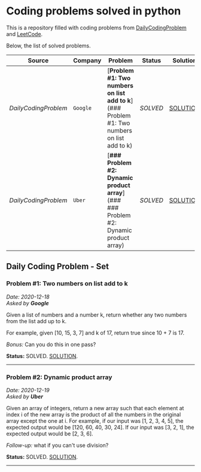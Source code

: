 # Coding problems solved in python

This is a repository filled with coding problems from [DailyCodingProblem](https://www.dailycodingproblem.com/) and [LeetCode](https://leetcode.com/).

Below, the list of solved problems.

| Source               | Company  | Problem                                                                                      | Status   | Solution                                              |
| -------------------- | -------- | -------------------------------------------------------------------------------------------- | -------- | ----------------------------------------------------- |
| _DailyCodingProblem_ | `Google` | [**Problem #1: Two numbers on list add to k**](### Problem #1: Two numbers on list add to k) | _SOLVED_ | [SOLUTION](DailyCodingProblem/2020-12-18-solution.py) |
| _DailyCodingProblem_ | `Uber`   | [**### Problem #2: Dynamic product array**](### ### Problem #2: Dynamic product array)       | _SOLVED_ | [SOLUTION](DailyCodingProblem/2020-12-19-solution.py) |

## Daily Coding Problem - Set

### Problem #1: Two numbers on list add to k

_Date: 2020-12-18_<br/>
_Asked by **Google**_

Given a list of numbers and a number k, return whether any two numbers from the list add up to k.

For example, given [10, 15, 3, 7] and k of 17, return true since 10 + 7 is 17.

_Bonus:_ Can you do this in one pass?

**Status:** SOLVED.
[SOLUTION](DailyCodingProblem/2020-12-18-solution.py).

---

### Problem #2: Dynamic product array

_Date: 2020-12-19_<br/>
_Asked by **Uber**_

Given an array of integers, return a new array such that each element at index i of the new array is the product of all the numbers in the original array except the one at i.
For example, if our input was [1, 2, 3, 4, 5], the expected output would be [120, 60, 40, 30, 24]. If our input was [3, 2, 1], the expected output would be [2, 3, 6].

_Follow-up:_ what if you can't use division?

**Status:** SOLVED.
[SOLUTION](DailyCodingProblem/2020-12-19-solution.py).

---
